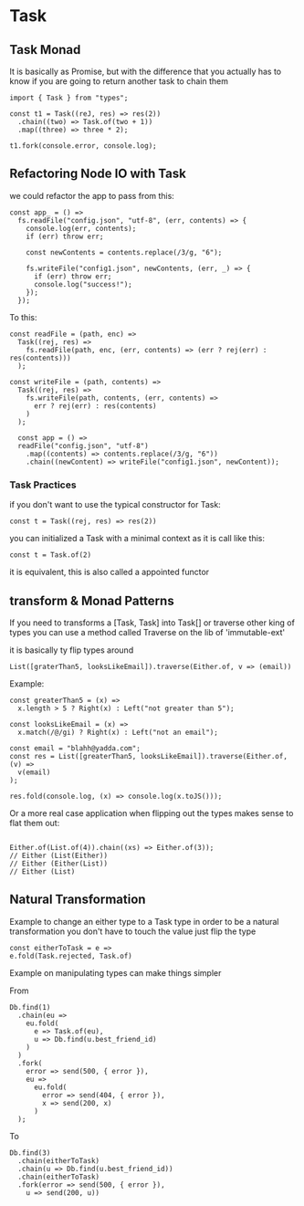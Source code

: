 # Task

## Task Monad

It is basically as Promise, but with the difference that you actually has to know if you are going to return another task to chain them

```
import { Task } from "types";

const t1 = Task((reJ, res) => res(2))
  .chain((two) => Task.of(two + 1))
  .map((three) => three * 2);

t1.fork(console.error, console.log);

```

## Refactoring Node IO with Task

we could refactor the app to pass from this:

```
const app_ = () =>
  fs.readFile("config.json", "utf-8", (err, contents) => {
    console.log(err, contents);
    if (err) throw err;

    const newContents = contents.replace(/3/g, "6");

    fs.writeFile("config1.json", newContents, (err, _) => {
      if (err) throw err;
      console.log("success!");
    });
  });
```

To this:

```
const readFile = (path, enc) =>
  Task((rej, res) =>
    fs.readFile(path, enc, (err, contents) => (err ? rej(err) : res(contents)))
  );

const writeFile = (path, contents) =>
  Task((rej, res) =>
    fs.writeFile(path, contents, (err, contents) =>
      err ? rej(err) : res(contents)
    )
  );

  const app = () =>
  readFile("config.json", "utf-8")
    .map((contents) => contents.replace(/3/g, "6"))
    .chain((newContent) => writeFile("config1.json", newContent));

```

### Task Practices

if you don't want to use the typical constructor for Task:

```
const t = Task((rej, res) => res(2))
```

you can initialized a Task with a minimal context as it is call like this:

```
const t = Task.of(2)
```

it is equivalent, this is also called a appointed functor

## transform & Monad Patterns

If you need to transforms a [Task, Task] into Task[] or traverse other king of types you can use a method called
Traverse on the lib of 'immutable-ext'

it is basically ty flip types around

```
List([graterThan5, looksLikeEmail]).traverse(Either.of, v => (email))
```

Example:

```
const greaterThan5 = (x) =>
  x.length > 5 ? Right(x) : Left("not greater than 5");

const looksLikeEmail = (x) =>
  x.match(/@/gi) ? Right(x) : Left("not an email");

const email = "blahh@yadda.com";
const res = List([greaterThan5, looksLikeEmail]).traverse(Either.of, (v) =>
  v(email)
);

res.fold(console.log, (x) => console.log(x.toJS()));

```

Or a more real case application when flipping out the types makes sense to flat them out:

```

Either.of(List.of(4)).chain((xs) => Either.of(3));
// Either (List(Either))
// Either (Either(List))
// Either (List)

```

## Natural Transformation

Example to change an either type to a Task type
in order to be a natural transformation you don't have to touch the value just flip the type

```
const eitherToTask = e =>
e.fold(Task.rejected, Task.of)
```

Example on manipulating types can make things simpler

From
```
Db.find(1)
  .chain(eu =>
    eu.fold(
      e => Task.of(eu),
      u => Db.find(u.best_friend_id)
    )
  )
  .fork(
    error => send(500, { error }),
    eu =>
      eu.fold(
        error => send(404, { error }),
        x => send(200, x)
      )
  );
```
To
```
Db.find(3)
  .chain(eitherToTask)
  .chain(u => Db.find(u.best_friend_id))
  .chain(eitherToTask)
  .fork(error => send(500, { error }),
    u => send(200, u))
```
